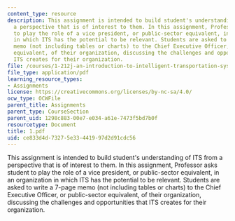```yaml
---
content_type: resource
description: This assignment is intended to build student's understanding of ITS from
  a perspective that is of interest to them. In this assignment, Professor asks student
  to play the role of a vice president, or public-sector equivalent, in an organization
  in which ITS has the potential to be relevant. Students are asked to write a 7-page
  memo (not including tables or charts) to the Chief Executive Officer, or public-sector
  equivalent, of their organization, discussing the challenges and opportunities that
  ITS creates for their organization.
file: /courses/1-212j-an-introduction-to-intelligent-transportation-systems-spring-2005/ce833d4d73275e33441997d2d91cdc56_1.pdf
file_type: application/pdf
learning_resource_types:
- Assignments
license: https://creativecommons.org/licenses/by-nc-sa/4.0/
ocw_type: OCWFile
parent_title: Assignments
parent_type: CourseSection
parent_uid: 1298c883-00e7-e034-a61e-7473f5bd7b0f
resourcetype: Document
title: 1.pdf
uid: ce833d4d-7327-5e33-4419-97d2d91cdc56
---
```

This assignment is intended to build student's understanding of ITS from a perspective that is of interest to them. In this assignment, Professor asks student to play the role of a vice president, or public-sector equivalent, in an organization in which ITS has the potential to be relevant. Students are asked to write a 7-page memo (not including tables or charts) to the Chief Executive Officer, or public-sector equivalent, of their organization, discussing the challenges and opportunities that ITS creates for their organization.